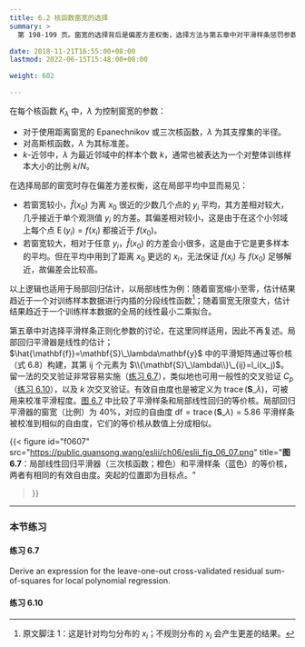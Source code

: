 ```yaml
---
title: 6.2 核函数窗宽的选择
summary: >
  第 198-199 页。窗宽的选择背后是偏差方差权衡，选择方法与第五章中对平滑样条惩罚参数类似（交叉验证）。

date: 2018-11-21T16:55:00+08:00
lastmod: 2022-06-15T15:48:00+08:00

weight: 602

---
```


在每个核函数 $K_\lambda$ 中，$\lambda$ 为控制窗宽的参数：

* 对于使用距离窗宽的 Epanechnikov 或三次核函数，$\lambda$ 为其支撑集的半径。
* 对高斯核函数，$\lambda$ 为其标准差。
* $k$-近邻中，$\lambda$ 为最近邻域中的样本个数 $k$，通常也被表达为一个对整体训练样本大小的比例 $k/N$。

在选择局部的窗宽时存在偏差方差权衡，这在局部平均中显而易见：

* 若窗宽较小，$\hat{f}(x_0)$ 为离 $x_0$ 很近的少数几个点的 $y_i$ 平均，其方差相对较大，几乎接近于单个观测值 $y_i$ 的方差。其偏差相对较小，这是由于在这个小邻域上每个点 $\operatorname{E}(y_i)=f(x_i)$ 都接近于 $f(x_0)$。
* 若窗宽较大，相对于任意 $y_i$，$\hat{f}(x_0)$ 的方差会小很多，这是由于它是更多样本的平均。但在平均中用到了距离 $x_0$ 更远的 $x_i$，无法保证 $f(x_i)$ 与 $f(x_0)$ 足够解近，故偏差会比较高。

以上逻辑也适用于局部回归估计，以局部线性为例：随着窗宽缩小至零，估计结果趋近于一个对训练样本数据进行内插的分段线性函数[^1]；随着窗宽无限变大，估计结果趋近于一个训练样本数据的全局的线性最小二乘拟合。

第五章中对选择平滑样条正则化参数的讨论，在这里同样适用，因此不再复述。局部回归平滑器是线性的估计；$\hat{\mathbf{f}}=\mathbf{S}\_\lambda\mathbf{y}$ 中的平滑矩阵通过等价核（式 6.8）构建，其第 ij 个元素为 $\\{\mathbf{S}\_\lambda\\}\_{ij}=l_i(x_j)$。留一法的交叉验证非常容易实施（[练习 6.7](#练习-67)），类似地也可用一般性的交叉验证 $C_p$（[练习 6.10](#练习-610)），以及 $k$ 次交叉验证。有效自由度也是被定义为 $\operatorname{trace}(\mathbf{S}\_\lambda)$，可被用来校准平滑程度。[图 6.7](#figure-f0607) 中比较了平滑样条和局部线性回归的等价核。局部回归平滑器的窗宽（比例）为 40%，对应的自由度 $\text{df}=\operatorname{trace}(\mathbf{S}\_\lambda)=5.86$ 平滑样条被校准到相似的自由度，它们的等价核从数值上分成相似。

{{< figure
  id="f0607"
  src="https://public.guansong.wang/eslii/ch06/eslii_fig_06_07.png"
  title="**图 6.7**：局部线性回归平滑器（三次核函数；橙色）和平滑样条（蓝色）的等价核，两者有相同的有效自由度。突起的位置即为目标点。"
>}}

----------

### 本节练习

#### 练习 6.7

Derive an expression for the leave-one-out cross-validated residual
sum-of-squares for local polynomial regression.

#### 练习 6.10

[^1]: 原文脚注 1：这是针对均匀分布的 $x_i$；不规则分布的 $x_i$ 会产生更差的结果。